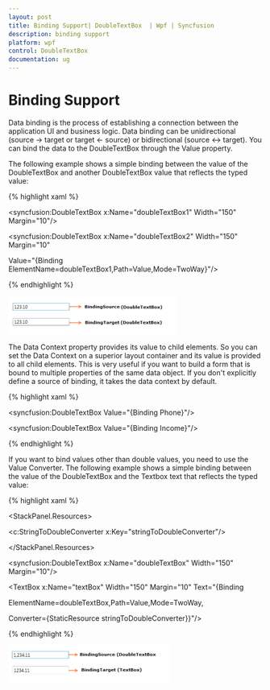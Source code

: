 ```yaml
---
layout: post
title: Binding Support| DoubleTextBox  | Wpf | Syncfusion
description: binding support
platform: wpf
control: DoubleTextBox 
documentation: ug
---
```


# Binding Support

Data binding is the process of establishing a connection between the application UI and business logic. Data binding can be unidirectional (source -> target or target <- source) or bidirectional (source <-> target). You can bind the data to the DoubleTextBox through the Value property.

The following example shows a simple binding between the value of the DoubleTextBox and another DoubleTextBox value that reflects the typed value:



{% highlight xaml %}



<StackPanel>

<syncfusion:DoubleTextBox x:Name="doubleTextBox1" Width="150" Margin="10"/>

<syncfusion:DoubleTextBox x:Name="doubleTextBox2" Width="150" Margin="10" 

Value="{Binding ElementName=doubleTextBox1,Path=Value,Mode=TwoWay}"/>

</StackPanel>

{% endhighlight %}

![](Binding-Support_images/Binding-Support_img1.png)





The Data Context property provides its value to child elements. So you can set the Data Context on a superior layout container and its value is provided to all child elements. This is very useful if you want to build a form that is bound to multiple properties of the same data object. If you don't explicitly define a source of binding, it takes the data context by default.



{% highlight xaml %}


<StackPanel DataContext="{StaticResource myCustomer}">

<TextBox Text="{Binding FirstName}"/>

<TextBox Text ="{Binding LastName}"/>

<syncfusion:DoubleTextBox Value="{Binding Phone}"/>

<syncfusion:DoubleTextBox Value="{Binding Income}"/>

</StackPanel>
{% endhighlight %}


If you want to bind values other than double values, you need to use the Value Converter. The following example shows a simple binding between the value of the DoubleTextBox and the Textbox text that reflects the typed value:



{% highlight xaml %}



<StackPanel>

<StackPanel.Resources>

<c:StringToDoubleConverter x:Key="stringToDoubleConverter"/>

</StackPanel.Resources>



<syncfusion:DoubleTextBox x:Name="doubleTextBox" Width="150" Margin="10"/>

<TextBox x:Name="textBox" Width="150" Margin="10" Text="{Binding 

ElementName=doubleTextBox,Path=Value,Mode=TwoWay,

Converter={StaticResource stringToDoubleConverter}}"/>    

</StackPanel>

{% endhighlight %}

![](Binding-Support_images/Binding-Support_img2.png)



